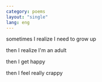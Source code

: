 ```yaml
---
category: poems
layout: "single"
lang: eng
---
```


sometimes I realize I need to grow up


then I realize I'm an adult


then I get happy


then I feel really crappy
